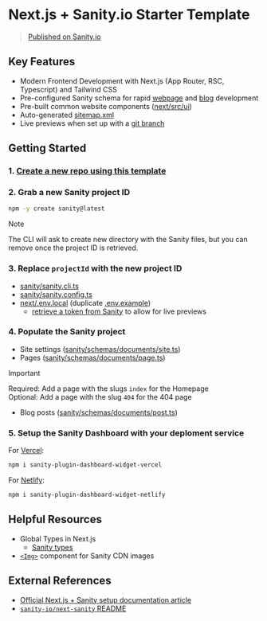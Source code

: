 # Next.js + Sanity.io Starter Template

> [Published on Sanity.io](https://www.sanity.io/templates/next-sanity-template)

## Key Features

- Modern Frontend Development with Next.js (App Router, RSC, Typescript) and Tailwind CSS
- Pre-configured Sanity schema for rapid [webpage](sanity/schemas/documents/page.ts) and [blog](sanity/schemas/documents/blog.post.ts) development
- Pre-built common website components ([next/src/ui](next/src/ui))
- Auto-generated [sitemap.xml](next/src/app/sitemap.ts)
- Live previews when set up with a [git branch](sanity/src/defaultDocumentNode.ts#L21)

## Getting Started

### 1. [Create a new repo using this template](https://github.com/new?template_name=next-sanity-template&template_owner=nuotsu)

### 2. Grab a new Sanity project ID

```sh
npm -y create sanity@latest
```

> [!NOTE]
> The CLI will ask to create new directory with the Sanity files, but you can remove once the project ID is retrieved.

### 3. Replace `projectId` with the new project ID

- [sanity/sanity.cli.ts](sanity/sanity.cli.ts#L5)
- [sanity/sanity.config.ts](sanity/sanity.config.ts#L19)
- [next/.env.local](next/.env.local) (duplicate [.env.example](next/.env.example))
  - [retrieve a token from Sanity](https://sanity.io/manage) to allow for live previews

### 4. Populate the Sanity project

- Site settings ([sanity/schemas/documents/site.ts](sanity/schemas/documents/site.ts))
- Pages ([sanity/schemas/documents/page.ts](sanity/schemas/documents/page.ts))

> [!IMPORTANT]
> Required: Add a page with the slugs `index` for the Homepage<br>
> Optional: Add a page with the slug `404` for the 404 page

- Blog posts ([sanity/schemas/documents/post.ts](sanity/schemas/documents/post.ts))

### 5. Setup the Sanity Dashboard with your deploment service

For [Vercel](https://www.sanity.io/plugins/vercel-dashboard-widget):

```sh
npm i sanity-plugin-dashboard-widget-vercel
```

For [Netlify](https://www.sanity.io/plugins/sanity-plugin-dashboard-widget-netlify):

```sh
npm i sanity-plugin-dashboard-widget-netlify
```

## Helpful Resources

- Global Types in Next.js
  - [Sanity types](next/src/types/Sanity.d.ts#L4)
- [`<Img>`](next/src/ui/Img.tsx) component for Sanity CDN images

## External References

- [Official Next.js + Sanity setup documentation article](https://www.sanity.io/plugins/next-sanity)
- [`sanity-io/next-sanity` README](https://github.com/sanity-io/next-sanity#readme)
